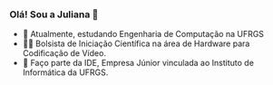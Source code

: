 ### Olá! Sou a Juliana 👋

- 🌱 Atualmente, estudando Engenharia de Computação na UFRGS
- 👩‍🔬 Bolsista de Iniciação Científica na área de Hardware para Codificação de Vídeo. 
- 👾 Faço parte da IDE, Empresa Júnior vinculada ao Instituto de Informática da UFRGS.



